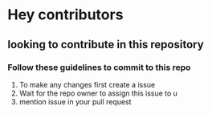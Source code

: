 # Hey contributors
## looking to contribute in this repository
### Follow these guidelines to commit to this repo

1. To make any changes first create a issue
2. Wait for the repo owner to assign this issue to u
3. mention issue in your pull request
